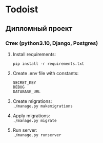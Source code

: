 # Todoist #
## Дипломный проект ##
### Cтек (python3.10, Django, Postgres) ###
1. Install requirements:  

    ```pip install -r requirements.txt```
    
2. Create .env file with constants:
    ```
    SECRET_KEY
    DEBUG
    DATABASE_URL
    ```
3. Create migrations:  
```./manage.py makemigrations```
4. Apply migrations:  
```./manage.py migrate```
5. Run server:  
```./manage.py runserver```
